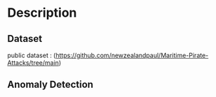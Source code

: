 # Description 
## Dataset
public dataset : (https://github.com/newzealandpaul/Maritime-Pirate-Attacks/tree/main)
## Anomaly Detection
<img source = "output.png" width="800" height="auto">
